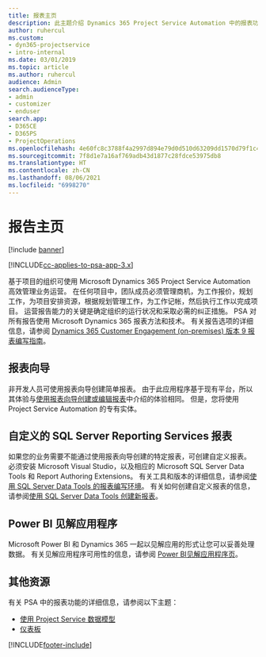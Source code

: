 ```yaml
---
title: 报表主页
description: 此主题介绍 Dynamics 365 Project Service Automation 中的报表功能。
author: ruhercul
ms.custom:
- dyn365-projectservice
- intro-internal
ms.date: 03/01/2019
ms.topic: article
ms.author: ruhercul
audience: Admin
search.audienceType:
- admin
- customizer
- enduser
search.app:
- D365CE
- D365PS
- ProjectOperations
ms.openlocfilehash: 4e60fc8c3788f4a2997d894e79d0d510d63209dd1570d79f1c43c2814d8ab819
ms.sourcegitcommit: 7f8d1e7a16af769adb43d1877c28fdce53975db8
ms.translationtype: HT
ms.contentlocale: zh-CN
ms.lasthandoff: 08/06/2021
ms.locfileid: "6998270"
---
```

# <a name="reporting-home-page"></a>报告主页

[!include [banner](../includes/psa-now-project-operations.md)]

[!INCLUDE[cc-applies-to-psa-app-3.x](../includes/cc-applies-to-psa-app-3x.md)]

基于项目的组织可使用 Microsoft Dynamics 365 Project Service Automation 高效管理业务运营。 在任何项目中，团队成员必须管理商机，为工作报价，规划工作，为项目安排资源，根据规划管理工作，为工作记帐，然后执行工作以完成项目。 运营报告能力的关键是确定组织的运行状况和采取必需的纠正措施。 PSA 对所有报告使用 Microsoft Dynamics 365 报表方法和技术。 有关报告选项的详细信息，请参阅 [Dynamics 365 Customer Engagement (on-premises) 版本 9 报表编写指南](/dynamics365/customerengagement/on-premises/analytics/reporting-analytics-with-dynamics-365)。

## <a name="report-wizard"></a>报表向导

非开发人员可使用报表向导创建简单报表。 由于此应用程序基于现有平台，所以其体验与[使用报表向导创建或编辑报表](/dynamics365/customerengagement/on-premises/basics/create-edit-copy-report-wizard)中介绍的体验相同。 但是，您将使用 Project Service Automation 的专有实体。

## <a name="custom-sql-server-reporting-services-reports"></a>自定义的 SQL Server Reporting Services 报表

如果您的业务需要不能通过使用报表向导创建的特定报表，可创建自定义报表。 必须安装 Microsoft Visual Studio，以及相应的 Microsoft SQL Server Data Tools 和 Report Authoring Extensions。 有关工具和版本的详细信息，请参阅[使用 SQL Server Data Tools 的报表编写环境](/dynamics365/customerengagement/on-premises/analytics/report-writing-environment-using-sql-server-data-tools)。 有关如何创建自定义报表的信息，请参阅[使用 SQL Server Data Tools 创建新报表](/dynamics365/customerengagement/on-premises/analytics/create-a-new-report-using-sql-server-data-tools)。

## <a name="power-bi-insights-apps"></a>Power BI 见解应用程序

Microsoft Power BI 和 Dynamics 365 一起以见解应用的形式让您可以妥善处理数据。 有关见解应用程序可用性的信息，请参阅 [Power BI见解应用程序页](https://powerbi.microsoft.com/power-bi-insights-apps/)。


## <a name="additional-resources"></a>其他资源
有关 PSA 中的报表功能的详细信息，请参阅以下主题：

- [使用 Project Service 数据模型](reports-working-project-service-data-model.md)
- [仪表板](reports-dashboards.md)



[!INCLUDE[footer-include](../includes/footer-banner.md)]
